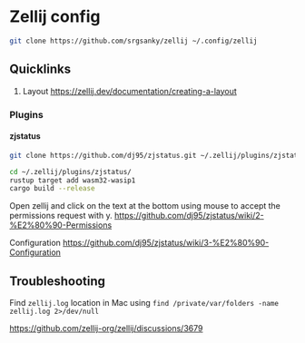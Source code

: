 # Zellij config

```bash
git clone https://github.com/srgsanky/zellij ~/.config/zellij
```

## Quicklinks

1. Layout <https://zellij.dev/documentation/creating-a-layout>

### Plugins

#### zjstatus

```bash
git clone https://github.com/dj95/zjstatus.git ~/.zellij/plugins/zjstatus

cd ~/.zellij/plugins/zjstatus/
rustup target add wasm32-wasip1
cargo build --release
```

Open zellij and click on the text at the bottom using mouse to accept the permissions request with
y. <https://github.com/dj95/zjstatus/wiki/2-%E2%80%90-Permissions>

Configuration <https://github.com/dj95/zjstatus/wiki/3-%E2%80%90-Configuration>

## Troubleshooting

Find `zellij.log` location in Mac using `find /private/var/folders -name zellij.log 2>/dev/null`

<https://github.com/zellij-org/zellij/discussions/3679>
